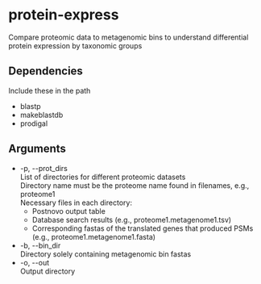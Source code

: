 # protein-express
Compare proteomic data to metagenomic bins to understand differential protein expression by taxonomic groups

## Dependencies
Include these in the path
- blastp
- makeblastdb
- prodigal

## Arguments
- -p, --prot_dirs <br />
List of directories for different proteomic datasets <br />
Directory name must be the proteome name found in filenames, e.g., proteome1 <br />
Necessary files in each directory: <br />
  - Postnovo output table
  - Database search results (e.g., proteome1.metagenome1.tsv)
  - Corresponding fastas of the translated genes that produced PSMs (e.g., proteome1.metagenome1.fasta)
- -b, --bin_dir <br />
Directory solely containing metagenomic bin fastas <br />
- -o, --out <br />
Output directory
